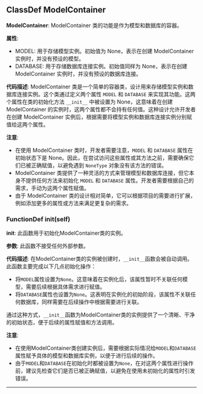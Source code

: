 ## ClassDef ModelContainer

**ModelContainer**: ModelContainer 类的功能是作为模型和数据库的容器。

**属性**:

- MODEL: 用于存储模型实例。初始值为 None，表示在创建 ModelContainer 实例时，并没有预设的模型。
- DATABASE: 用于存储数据库连接实例。初始值同样为 None，表示在创建 ModelContainer 实例时，并没有预设的数据库连接。

**代码描述**:
ModelContainer 类是一个简单的容器类，设计用来存储模型实例和数据库连接实例。这个类通过定义两个属性 `MODEL` 和 `DATABASE` 来实现其功能。这两个属性在类的初始化方法 `__init__` 中被设置为 None，这意味着在创建 ModelContainer 的实例时，这两个属性都不会持有任何值。这种设计允许开发者在创建 ModelContainer 实例后，根据需要将模型实例和数据库连接实例分别赋值给这两个属性。

**注意**:

- 在使用 ModelContainer 类时，开发者需要注意，`MODEL` 和 `DATABASE` 属性在初始状态下是 None。因此，在尝试访问这些属性或其方法之前，需要确保它们已被正确赋值，以避免遇到 `NoneType` 对象没有该方法的错误。
- ModelContainer 类提供了一种灵活的方式来管理模型和数据库连接，但它本身不提供任何方法来初始化 `MODEL` 和 `DATABASE` 属性。开发者需要根据自己的需求，手动为这两个属性赋值。
- 由于 ModelContainer 类的设计相对简单，它可以根据项目的需要进行扩展，例如添加更多的属性或方法来满足更复杂的需求。

### FunctionDef **init**(self)

****init****: 此函数用于初始化ModelContainer类的实例。

**参数**: 此函数不接受任何外部参数。

**代码描述**: 在ModelContainer类的实例被创建时，`__init__`函数会被自动调用。此函数主要完成以下几点初始化操作：

- 将`MODEL`属性设置为`None`。这意味着在实例化后，该属性暂时不关联任何模型，需要后续根据具体需求进行赋值。
- 将`DATABASE`属性也设置为`None`。这表明在实例化的初始阶段，该属性不关联任何数据库，同样需要在后续操作中根据需要进行关联。

通过这种方式，`__init__`函数为ModelContainer类的实例提供了一个清晰、干净的初始状态，便于后续的属性赋值和方法调用。

**注意**:

- 在使用ModelContainer类创建实例后，需要根据实际情况给`MODEL`和`DATABASE`属性赋予具体的模型和数据库实例，以便于进行后续的操作。
- 由于`MODEL`和`DATABASE`在初始化时都被设置为`None`，在对这两个属性进行操作前，建议先检查它们是否已被正确赋值，以避免在使用未初始化的属性时引发错误。

***
